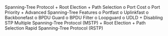 Spanning-Tree Protocol
    + Root Election
    + Path Selection
        o Port Cost
        o Port Priority
    + Advanced Spanning-Tree Features
        o Portfast
        o Uplinkfast
        o Backbonefast
        o BPDU Guard
        o BPDU Filter
        o Loopguard
        o UDLD
    + Disabling STP
Multiple Spanning-Tree Protocol (MSTP)
    + Root Election
    + Path Selection
Rapid Spanning-Tree Protocol (RSTP)

